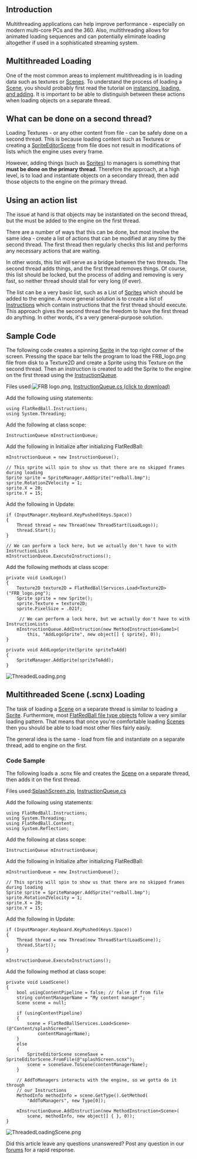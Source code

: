 ## Introduction

Multithreading applications can help improve performance - especially on modern multi-core PCs and the 360. Also, multithreading allows for animated loading sequences and can potentially eliminate loading altogether if used in a sophisticated streaming system.

## Multithreaded Loading

One of the most common areas to implement multithreading is in loading data such as textures or [Scenes](/frb/docs/index.php?title=FlatRedBall.Scene.md "FlatRedBall.Scene"). To understand the process of loading a [Scene](/frb/docs/index.php?title=FlatRedBall.Scene.md "FlatRedBall.Scene"), you should probably first read the tutorial on [instancing, loading, and adding](/frb/docs/index.php?title=FlatRedBallXna:Tutorials:Instantiating,_Loading,_and_Adding.md "FlatRedBallXna:Tutorials:Instantiating, Loading, and Adding"). It is important to be able to distinguish between these actions when loading objects on a separate thread.

## What can be done on a second thread?

Loading Textures - or any other content from file - can be safely done on a second thread. This is because loading content such as Textures or creating a [SpriteEditorScene](/frb/docs/index.php?title=FlatRedBall.Content.SpriteEditorScene.md "FlatRedBall.Content.SpriteEditorScene") from file does not result in modifications of lists which the engine uses every frame.

However, adding things (such as [Sprites](/frb/docs/index.php?title=FlatRedBall.Sprite.md "FlatRedBall.Sprite")) to managers is something that **must be done on the primary thread**. Therefore the approach, at a high level, is to load and instantiate objects on a secondary thread, then add those objects to the engine on the primary thread.

## Using an action list

The issue at hand is that objects may be instantiated on the second thread, but the must be added to the engine on the first thread.

There are a number of ways that this can be done, but most involve the same idea - create a list of actions that can be modified at any time by the second thread. The first thread then regularly checks this list and performs any necessary actions that are waiting.

In other words, this list will serve as a bridge between the two threads. The second thread adds things, and the first thread removes things. Of course, this list should be locked, but the process of adding and removing is very fast, so neither thread should stall for very long (if ever).

The list can be a very basic list, such as a List of [Sprites](/frb/docs/index.php?title=Sprite.md "Sprite") which should be added to the engine. A more general solution is to create a list of [Instructions](/frb/docs/index.php?title=FlatRedBall.Instructions.Instruction.md "FlatRedBall.Instructions.Instruction") which contain instructions that the first thread should execute. This approach gives the second thread the freedom to have the first thread do anything. In other words, it's a very general-purpose solution.

## Sample Code

The following code creates a spinning [Sprite](/frb/docs/index.php?title=FlatRedBall.Sprite.md "FlatRedBall.Sprite") in the top right corner of the screen. Pressing the space bar tells the program to load the FRB_logo.png file from disk to a Texture2D and create a Sprite using this Texture on the second thread. Then an instruction is created to add the Sprite to the engine on the first thread using the [InstructionQueue](/frb/docs/images/8/88/InstructionQueue.cs.md "InstructionQueue.cs").

Files used:![FRB logo.png](/media/migrated_media-FRB_logo.png), [InstructionQueue.cs (click to download)](/frb/docs/images/8/88/InstructionQueue.cs.md "InstructionQueue.cs")

Add the following using statements:

    using FlatRedBall.Instructions;
    using System.Threading;

Add the following at class scope:

    InstructionQueue mInstructionQueue;

Add the following in Initialize after initializing FlatRedBall:

    mInstructionQueue = new InstructionQueue();

    // This sprite will spin to show us that there are no skipped frames during loading
    Sprite sprite = SpriteManager.AddSprite("redball.bmp");
    sprite.RotationZVelocity = 1;
    sprite.X = 20;
    sprite.Y = 15;

Add the following in Update:

    if (InputManager.Keyboard.KeyPushed(Keys.Space))
    {
        Thread thread = new Thread(new ThreadStart(LoadLogo));
        thread.Start();
    }

    // We can perform a lock here, but we actually don't have to with InstructionLists
    mInstructionQueue.ExecuteInstructions();

Add the following methods at class scope:

    private void LoadLogo()
    {
        Texture2D texture2D = FlatRedBallServices.Load<Texture2D>("FRB_logo.png");
        Sprite sprite = new Sprite();
        sprite.Texture = texture2D;
        sprite.PixelSize = .021f;

         // We can perform a lock here, but we actually don't have to with InstructionLists
        mInstructionQueue.AddInstruction(new MethodInstruction<Game1>(
            this, "AddLogoSprite", new object[] { sprite}, 0));
    }

    private void AddLogoSprite(Sprite spriteToAdd)
    {
        SpriteManager.AddSprite(spriteToAdd);
    }

![ThreadedLoading.png](/media/migrated_media-ThreadedLoading.png)

## Multithreaded Scene (.scnx) Loading

The task of loading a [Scene](/frb/docs/index.php?title=FlatRedBall.Scene.md "FlatRedBall.Scene") on a separate thread is similar to loading a [Sprite](/frb/docs/index.php?title=FlatRedBall.Sprite.md "FlatRedBall.Sprite"). Furthermore, most [FlatRedBall file type objects](/frb/docs/index.php?title=FlatRedBall_File_Types.md "FlatRedBall File Types") follow a very similar loading pattern. That means that once you're comfortable loading [Scenes](/frb/docs/index.php?title=FlatRedBall.Scene.md "FlatRedBall.Scene") then you should be able to load most other files fairly easily.

The general idea is the same - load from file and instantiate on a separate thread, add to engine on the first.

### Code Sample

The following loads a .scnx file and creates the [Scene](/frb/docs/index.php?title=FlatRedBall.Scene.md "FlatRedBall.Scene") on a separate thread, then adds it on the first thread.

Files used:[SplashScreen.zip](/frb/docs/images/2/2e/SplashScreen.zip.md "SplashScreen.zip"), [InstructionQueue.cs](/frb/docs/images/8/88/InstructionQueue.cs.md "InstructionQueue.cs")

Add the following using statements:

    using FlatRedBall.Instructions;
    using System.Threading;
    using FlatRedBall.Content;
    using System.Reflection;

Add the following at class scope:

    InstructionQueue mInstructionQueue;

Add the following in Initialize after initializing FlatRedBall:

    mInstructionQueue = new InstructionQueue();

    // This sprite will spin to show us that there are no skipped frames during loading
    Sprite sprite = SpriteManager.AddSprite("redball.bmp");
    sprite.RotationZVelocity = 1;
    sprite.X = 20;
    sprite.Y = 15;

Add the following in Update:

    if (InputManager.Keyboard.KeyPushed(Keys.Space))
    {
        Thread thread = new Thread(new ThreadStart(LoadScene));
        thread.Start();
    }

    mInstructionQueue.ExecuteInstructions();

Add the following method at class scope:

    private void LoadScene()
    {
        bool usingContentPipeline = false; // false if from file
        string contentManagerName = "My content manager";
        Scene scene = null;

        if (usingContentPipeline)
        {
            scene = FlatRedBallServices.Load<Scene>(@"Content/splashScreen",
                contentManagerName);
        }
        else
        {
            SpriteEditorScene sceneSave = SpriteEditorScene.FromFile(@"splashScreen.scnx");
            scene = sceneSave.ToScene(contentManagerName);
        }

        // AddToManagers interacts with the engine, so we gotta do it through
        // our Instructions
        MethodInfo methodInfo = scene.GetType().GetMethod(
            "AddToManagers", new Type[0]);

        mInstructionQueue.AddInstruction(new MethodInstruction<Scene>(
            scene, methodInfo, new object[] { }, 0));
    }

![ThreadedLoadingScene.png](/media/migrated_media-ThreadedLoadingScene.png)

Did this article leave any questions unanswered? Post any question in our [forums](/frb/forum.md) for a rapid response.
